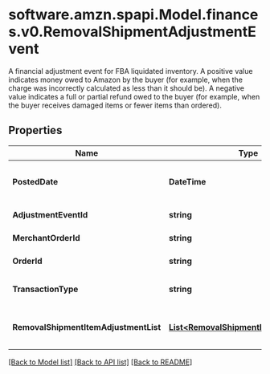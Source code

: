 # software.amzn.spapi.Model.finances.v0.RemovalShipmentAdjustmentEvent
A financial adjustment event for FBA liquidated inventory. A positive value indicates money owed to Amazon by the buyer (for example, when the charge was incorrectly calculated as less than it should be). A negative value indicates a full or partial refund owed to the buyer (for example, when the buyer receives damaged items or fewer items than ordered).

## Properties

Name | Type | Description | Notes
------------ | ------------- | ------------- | -------------
**PostedDate** | **DateTime** | Fields with a schema type of date are in ISO 8601 date time format (for example GroupBeginDate). | [optional] 
**AdjustmentEventId** | **string** | The unique identifier for the adjustment event. | [optional] 
**MerchantOrderId** | **string** | The merchant removal orderId. | [optional] 
**OrderId** | **string** | The orderId for shipping inventory. | [optional] 
**TransactionType** | **string** | The type of removal order.  Possible values:  * WHOLESALE_LIQUIDATION. | [optional] 
**RemovalShipmentItemAdjustmentList** | [**List&lt;RemovalShipmentItemAdjustment&gt;**](RemovalShipmentItemAdjustment.md) | A comma-delimited list of Removal shipmentItemAdjustment details for FBA inventory. | [optional] 

[[Back to Model list]](../README.md#documentation-for-models) [[Back to API list]](../README.md#documentation-for-api-endpoints) [[Back to README]](../README.md)

